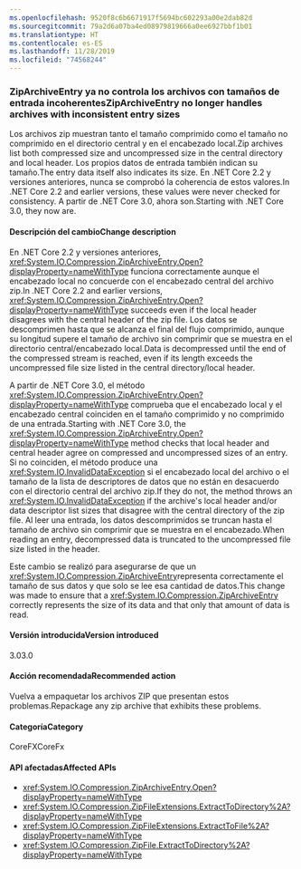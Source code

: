 ```yaml
---
ms.openlocfilehash: 9520f8c6b6671917f5694bc602293a00e2dab82d
ms.sourcegitcommit: 79a2d6a07ba4ed08979819666a0ee6927bbf1b01
ms.translationtype: HT
ms.contentlocale: es-ES
ms.lasthandoff: 11/28/2019
ms.locfileid: "74568244"
---
```

### <a name="ziparchiveentry-no-longer-handles-archives-with-inconsistent-entry-sizes"></a><span data-ttu-id="5debb-101">ZipArchiveEntry ya no controla los archivos con tamaños de entrada incoherentes</span><span class="sxs-lookup"><span data-stu-id="5debb-101">ZipArchiveEntry no longer handles archives with inconsistent entry sizes</span></span>

<span data-ttu-id="5debb-102">Los archivos zip muestran tanto el tamaño comprimido como el tamaño no comprimido en el directorio central y en el encabezado local.</span><span class="sxs-lookup"><span data-stu-id="5debb-102">Zip archives list both compressed size and uncompressed size in the central directory and local header.</span></span>  <span data-ttu-id="5debb-103">Los propios datos de entrada también indican su tamaño.</span><span class="sxs-lookup"><span data-stu-id="5debb-103">The entry data itself also indicates its size.</span></span>  <span data-ttu-id="5debb-104">En .NET Core 2.2 y versiones anteriores, nunca se comprobó la coherencia de estos valores.</span><span class="sxs-lookup"><span data-stu-id="5debb-104">In .NET Core 2.2 and earlier versions, these values were never checked for consistency.</span></span> <span data-ttu-id="5debb-105">A partir de .NET Core 3.0, ahora son.</span><span class="sxs-lookup"><span data-stu-id="5debb-105">Starting with .NET Core 3.0, they now are.</span></span>

#### <a name="change-description"></a><span data-ttu-id="5debb-106">Descripción del cambio</span><span class="sxs-lookup"><span data-stu-id="5debb-106">Change description</span></span>

<span data-ttu-id="5debb-107">En .NET Core 2.2 y versiones anteriores, <xref:System.IO.Compression.ZipArchiveEntry.Open?displayProperty=nameWithType> funciona correctamente aunque el encabezado local no concuerde con el encabezado central del archivo zip.</span><span class="sxs-lookup"><span data-stu-id="5debb-107">In .NET Core 2.2 and earlier versions, <xref:System.IO.Compression.ZipArchiveEntry.Open?displayProperty=nameWithType> succeeds even if the local header disagrees with the central header of the zip file.</span></span> <span data-ttu-id="5debb-108">Los datos se descomprimen hasta que se alcanza el final del flujo comprimido, aunque su longitud supere el tamaño de archivo sin comprimir que se muestra en el directorio central/encabezado local.</span><span class="sxs-lookup"><span data-stu-id="5debb-108">Data is decompressed until the end of the compressed stream is reached, even if its length exceeds the uncompressed file size listed in the central directory/local header.</span></span>

<span data-ttu-id="5debb-109">A partir de .NET Core 3.0, el método <xref:System.IO.Compression.ZipArchiveEntry.Open?displayProperty=nameWithType> comprueba que el encabezado local y el encabezado central coinciden en el tamaño comprimido y no comprimido de una entrada.</span><span class="sxs-lookup"><span data-stu-id="5debb-109">Starting with .NET Core 3.0, the <xref:System.IO.Compression.ZipArchiveEntry.Open?displayProperty=nameWithType> method checks that local header and central header agree on compressed and uncompressed sizes of an entry.</span></span>  <span data-ttu-id="5debb-110">Si no coinciden, el método produce una <xref:System.IO.InvalidDataException> si el encabezado local del archivo o el tamaño de la lista de descriptores de datos que no están en desacuerdo con el directorio central del archivo zip.</span><span class="sxs-lookup"><span data-stu-id="5debb-110">If they do not, the method throws an <xref:System.IO.InvalidDataException> if the archive's local header and/or data descriptor list sizes that disagree with the central directory of the zip file.</span></span> <span data-ttu-id="5debb-111">Al leer una entrada, los datos descomprimidos se truncan hasta el tamaño de archivo sin comprimir que se muestra en el encabezado.</span><span class="sxs-lookup"><span data-stu-id="5debb-111">When reading an entry, decompressed data is truncated to the uncompressed file size listed in the header.</span></span>

<span data-ttu-id="5debb-112">Este cambio se realizó para asegurarse de que un <xref:System.IO.Compression.ZipArchiveEntry>representa correctamente el tamaño de sus datos y que solo se lee esa cantidad de datos.</span><span class="sxs-lookup"><span data-stu-id="5debb-112">This change was made to ensure that a <xref:System.IO.Compression.ZipArchiveEntry> correctly represents the size of its data and that only that amount of data is read.</span></span>

#### <a name="version-introduced"></a><span data-ttu-id="5debb-113">Versión introducida</span><span class="sxs-lookup"><span data-stu-id="5debb-113">Version introduced</span></span>

<span data-ttu-id="5debb-114">3.0</span><span class="sxs-lookup"><span data-stu-id="5debb-114">3.0</span></span>

#### <a name="recommended-action"></a><span data-ttu-id="5debb-115">Acción recomendada</span><span class="sxs-lookup"><span data-stu-id="5debb-115">Recommended action</span></span>

<span data-ttu-id="5debb-116">Vuelva a empaquetar los archivos ZIP que presentan estos problemas.</span><span class="sxs-lookup"><span data-stu-id="5debb-116">Repackage any zip archive that exhibits these problems.</span></span>

#### <a name="category"></a><span data-ttu-id="5debb-117">Categoría</span><span class="sxs-lookup"><span data-stu-id="5debb-117">Category</span></span>

<span data-ttu-id="5debb-118">CoreFX</span><span class="sxs-lookup"><span data-stu-id="5debb-118">CoreFx</span></span>

#### <a name="affected-apis"></a><span data-ttu-id="5debb-119">API afectadas</span><span class="sxs-lookup"><span data-stu-id="5debb-119">Affected APIs</span></span>

- <xref:System.IO.Compression.ZipArchiveEntry.Open?displayProperty=nameWithType>
- <xref:System.IO.Compression.ZipFileExtensions.ExtractToDirectory%2A?displayProperty=nameWithType>
- <xref:System.IO.Compression.ZipFileExtensions.ExtractToFile%2A?displayProperty=nameWithType>
- <xref:System.IO.Compression.ZipFile.ExtractToDirectory%2A?displayProperty=nameWithType>

<!--

### Affected APIs

`M:System.IO.Compression.ZipArchiveEntry.Open`
`Overload:System.IO.Compression.ZipFileExtensions.ExtractToDirectory%2A`
`Overload:System.IO.Compression.ZipFileExtensions.ExtractToFile%2A`
`Overload:System.IO.Compression.ZipFile.ExtractToDirectory%2A`

-->
